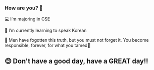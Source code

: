 ### How are you? 👋
💻 I’m majoring in CSE

🎈 I’m currently learning to speak Korean

🌟 Men have fogotten this truth, but you must not forget it. You become responsible, forever, for what you tamed🌹



## 😊 Don't have a good day, have a  GREAT day!! 

<!--
**WZNT-KimHyeJin/WZNT-KimHyeJin** is a ✨ _special_ ✨ repository because its `README.md` (this file) appears on your GitHub profile.

